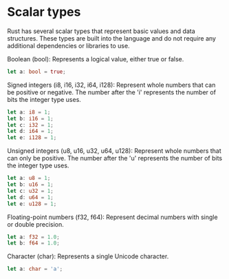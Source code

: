 # Scalar types

Rust has several scalar types that represent basic values and data structures. These types are built into the language and do not require any additional dependencies or libraries to use.

Boolean (bool): Represents a logical value, either true or false.

```rust
let a: bool = true;
```

Signed integers (i8, i16, i32, i64, i128): Represent whole numbers that can be positive or negative. The number after the 'i' represents the number of bits the integer type uses.

```rust
let a: i8 = 1;
let b: i16 = 1;
let c: i32 = 1;
let d: i64 = 1;
let e: i128 = 1;
```

Unsigned integers (u8, u16, u32, u64, u128): Represent whole numbers that can only be positive. The number after the 'u' represents the number of bits the integer type uses.

```rust
let a: u8 = 1;
let b: u16 = 1;
let c: u32 = 1;
let d: u64 = 1;
let e: u128 = 1;
```

Floating-point numbers (f32, f64): Represent decimal numbers with single or double precision.

```rust
let a: f32 = 1.0;
let b: f64 = 1.0;
```

Character (char): Represents a single Unicode character.

```rust
let a: char = 'a';
```
